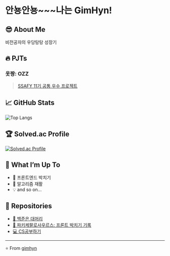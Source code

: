 # 안뇽안뇽~~~나는 GimHyn!

## 😎 About Me
비전공자의 우당탕탕 성장기

## 🔥 PJTs
### **옷짱: OZZ**
  > [SSAFY 11기 공통 우수 프로젝트](https://github.com/doongyeop/OZZ)

## 📈 GitHub Stats
![Top Langs](https://github-readme-stats.vercel.app/api/top-langs/?username=gimhyn&layout=compact&theme=cobalt)

## 🏆 Solved.ac Profile
[![Solved.ac Profile](http://mazassumnida.wtf/api/v2/generate_badge?boj=hayeonful)](https://solved.ac/hayeonful/)

## 🌱 What I’m Up To
- 🦖 프론트엔드 박치기
- 📖 알고리즘 재활
- 💡 and so on...

## 📂 Repositories
- [🐙 백준은 대머리](https://github.com/gimhyn/algorithm) 
- [🦖 파키케팔로사우르스: 프론트 박치기 기록](https://github.com/gimhyn/FE) 
- [💻 CS공부하기](https://github.com/gimhyn/CSstudy) 
---

⭐️ From [gimhyn](https://github.com/gimhyn)
